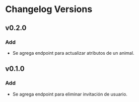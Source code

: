# Changelog Versions

## v0.2.0
### Add
- Se agrega endpoint para actualizar atributos de un animal.

## v0.1.0
### Add
- Se agrega endpoint para eliminar invitación de usuario.
